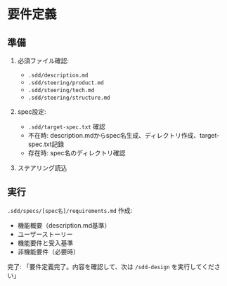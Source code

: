 # 要件定義

## 準備
1. 必須ファイル確認:
   - `.sdd/description.md`
   - `.sdd/steering/product.md`
   - `.sdd/steering/tech.md`
   - `.sdd/steering/structure.md`

2. spec設定:
   - `.sdd/target-spec.txt` 確認
   - 不在時: description.mdからspec名生成、ディレクトリ作成、target-spec.txt記録
   - 存在時: spec名のディレクトリ確認

3. ステアリング読込

## 実行
`.sdd/specs/[spec名]/requirements.md` 作成:
- 機能概要（description.md基準）
- ユーザーストーリー
- 機能要件と受入基準
- 非機能要件（必要時）

完了:
「要件定義完了。内容を確認して、次は `/sdd-design` を実行してください」
